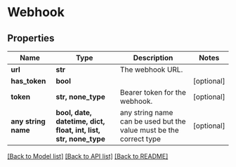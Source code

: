 # Webhook


## Properties
Name | Type | Description | Notes
------------ | ------------- | ------------- | -------------
**url** | **str** | The webhook URL. | 
**has_token** | **bool** |  | [optional] 
**token** | **str, none_type** | Bearer token for the webhook. | [optional] 
**any string name** | **bool, date, datetime, dict, float, int, list, str, none_type** | any string name can be used but the value must be the correct type | [optional]

[[Back to Model list]](../README.md#documentation-for-models) [[Back to API list]](../README.md#documentation-for-api-endpoints) [[Back to README]](../README.md)


